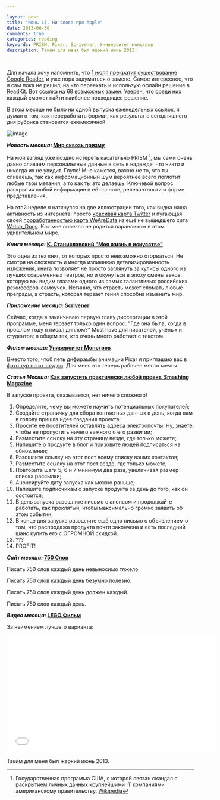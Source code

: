 ```yaml
---

layout: post
title: "Июнь'13. Ни слова про Apple"
date: 2013-06-30
comments: true
categories: reading
keywords: PRISM, Pixar, Scrivener, Университет монстров
description: Таким для меня был жаркий июнь 2013.

---
```


Для начала хочу напомнить, что [1 июля прекратит существование Google Reader](http://googlereader.blogspot.ru/2013/03/powering-down-google-reader.html), и  уже пора задуматься о замене. Самое интересное, что я сам пока не решил, на что переехать и использую офлайн решение в [ReadKit](https://itunes.apple.com/ru/app/readkit/id588726889?mt=12). Вот ссылка на [68 возможных замен](http://getgini.com/google-reader-alternatives). Уверен, что среди них каждый сможет найти наиболее подходящее решение.

В этом месяце не было ни одной выпуска еженедельных ссылок, я думал о том, как переработать формат, как результат с сегодняшнего дня рубрика становится ежемесячной.

![image](https://dl.dropboxusercontent.com/u/5371087/june_2013.png)

***Новость месяца:* [Мир сквозь призму](http://www.siliconrus.com/2013/06/prism/)** 

На мой взгляд уже поздно истереть касательно PRISM [^1], мы сами очень давно сливаем персональгные данные в сеть в надежде, что никто и никогда их не увидит. Глупо! Мне кажется, важно не то, что ты сливаешь, так как информационный шум вероятнее всего поглотит любые твои метания, а то как ты это делаешь. Ключевой вопрос раскрытия любой информации в её полноте, релевантности и форме представления.

На этой неделе я наткнулся на две иллюстрации того, как видна наша активность из интернета: просто [красивая карта Twitter](https://blog.twitter.com/2013/geography-tweets-3) и пугающая своей [проработанностью карта WeAreData](http://wearedata.watchdogs.com) из ещё не вышедшего хита [Watch_Dogs](http://watchdogs.ubi.com/). Как мне повезло не родится параноиком в этом удивительном мире.

***Книга месяца:* [К. Станиславский "Моя жизнь в искусстве"](http://www.ozon.ru/context/detail/id/20039034/)** 

Это одна из тех книг, от которых просто невозможно оторваться. Не смотря на сложность и иногда излишнюю детализированность изложения, книга позволяет не просто заглянуть за кулисы одного из лучших современных театров, но и окунуться в эпоху смены веков, которую мы видим глазами одного из самых талантливых российских режиссёров-самоучек. Истинно, что страсть может сломать любые преграды, а страсть, которая терзает гения способна изменить мир.

***Приложение месяца:* [Scrivener](http://www.literatureandlatte.com/scrivener.php)**

Сейчас, когда я заканчиваю первую главу диссертации в этой программе, меня терзает только один вопрос: "Где она была, когда в прошлом году я писал диплом?" Must have для писателей, учёных и студентов; в общем тех, кто очень много работает с текстом.

***Фильм месяца:* [Университет Монстров](http://www.kinopoisk.ru/film/468904/)**

Вместо того, чтоб петь дифирамбы анимации Pixar я приглашаю вас в  [фото тур по их студии](http://www.buzzfeed.com/adambvary/inside-steve-jobs-mindblowing-pixar-campus). Для меня это теперь рабочее место мечты.

***Статья Месяца:* [Как запустить практически любой проект. Smashing Magazine](http://www.smashingmagazine.com/2013/06/28/how-to-launch-anything/)**

В запуске проекта, оказывается, нет ничего сложного!

1. Определите, чему вы можете научить потенциальных покупателей;
2. Создайте страничку для сбора контактных данных в день, когда вам в голову пришла идея создания проекта;
3. Просите её посетителей оставлять адреса электропочты. Ну, знаете, чтобы не пропустить ничего важного о его развитии;
4. Разместите ссылку на эту страницу везде, где только можете;
5. Напишите о продукте в блог и призовите людей подписаться на обновления;
6. Разошлите ссылку на этот пост всему списку ваших контактов;
7. Разместите ссылку на этот пост везде, где только можете;
8. Повторите шаги 5, 6 и 7 минимум два раза, увеличивая размер списка рассылки;
9. Анонсируйте дату запуска как можно раньше;
10. Напишите подписчикам о запуске продукта за день до того, как он состоится;
11. В день запуска разошлите письмо с анонсом и продолжайте работать, как проклятый, чтобы максимально громко заявить об этом событии;
12. В конце дня запуска разошлите ещё одно письмо с объявлением о том, что распродажа продукта почти закончена и есть последний шанс купить его с ОГРОМНОЙ скидкой.
13. ???
14. PROFIT!

***Сайт месяца:* [750 Слов](http://750words.com)**

Писать 750 слов каждый день невыносимо тяжело.

Писать 750 слов каждый день безумно полезно.

Писать 750 слов каждый день должен каждый.

Писать 750 слов каждый день.

***Видео месяца:* [LEGO.Фильм](http://www.kinopoisk.ru/film/471644/)**

За неимением лучшего варианта:

<iframe width="560" height="315" src="//www.youtube.com/embed/lPnY2NjSjrg" frameborder="0" allowfullscreen></iframe>

Таким для меня был жаркий июнь 2013.

[^1]: Государственная программа США, с которой связан скандал с раскрытием личных данных крупнейшими IT компаниями американскому правительству. [Wikipedia](http://qps.ru/za5EL)
